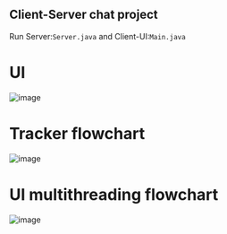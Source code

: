 ## Client-Server chat project
Run Server:```Server.java``` and Client-UI:```Main.java```
# UI
![image](https://github.com/dexternguyen56/cs3800-group/assets/58058227/9677c440-94a5-43dd-aab4-5d40e1c1b857)
# Tracker flowchart
![image](https://github.com/dexternguyen56/cs3800-group/assets/58058227/0e72670a-18c7-4701-bd0d-bc8125748e2e)
# UI multithreading flowchart
![image](https://github.com/dexternguyen56/cs3800-group/assets/58058227/65977b73-1c52-4006-acfb-a648f96466d3)



